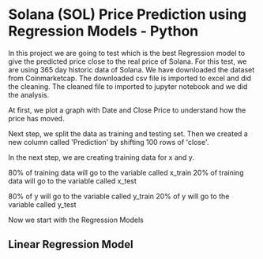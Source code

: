 # Solana (SOL) Price Prediction using Regression Models - Python
In this project we are going to test which is the best Regression model to give the predicted price close to the real price of Solana. For this test,  we are using  365 day historic data of Solana. We have downloaded the dataset from Coinmarketcap. The downloaded csv file is imported to excel and did the cleaning. The cleaned file to imported to jupyter notebook and we did the analysis.

At first, we plot a graph with Date and Close Price to understand how the price has moved. 

Next step, we split the data as training and testing set. Then we created a new column called 'Prediction' by shifting 100 rows of 'close'.

In the next step, we are creating training data for x and y.

80% of training data will go to the variable called x_train
20% of training data will go to the variable called x_test

80% of y will go to the variable called y_train
20% of y will go to the variable called y_test

Now we start with the Regression Models

## Linear Regression Model
